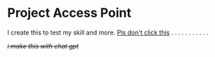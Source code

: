   

# Project Access Point
I create this to test my skill and more.
[Pls don't click this](https://www.youtube.com/watch?v=dQw4w9WgXcQ)
.
.
.
.
.
.
.
.
.
.
.

~~*i make this with chat gpt*~~
